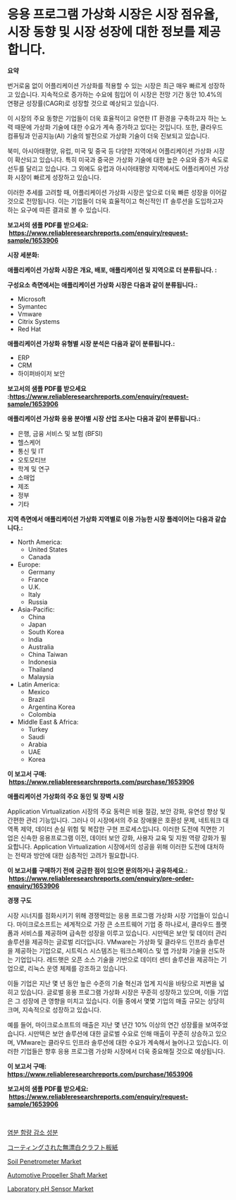 <p><h1>응용 프로그램 가상화 시장은 시장 점유율, 시장 동향 및 시장 성장에 대한 정보를 제공합니다.</h1></p><p><strong>요약</strong></p>
<p><p>번거로움 없이 어플리케이션 가상화를 적용할 수 있는 시장은 최근 매우 빠르게 성장하고 있습니다. 지속적으로 증가하는 수요에 힘입어 이 시장은 전망 기간 동안 10.4%의 연평균 성장률(CAGR)로 성장할 것으로 예상되고 있습니다.</p><p>이 시장의 주요 동향은 기업들이 더욱 효율적이고 유연한 IT 환경을 구축하고자 하는 노력 때문에 가상화 기술에 대한 수요가 계속 증가하고 있다는 것입니다. 또한, 클라우드 컴퓨팅과 인공지능(AI) 기술의 발전으로 가상화 기술이 더욱 진보되고 있습니다.</p><p>북미, 아시아태평양, 유럽, 미국 및 중국 등 다양한 지역에서 어플리케이션 가상화 시장이 확산되고 있습니다. 특히 미국과 중국은 가상화 기술에 대한 높은 수요와 증가 속도로 선두를 달리고 있습니다. 그 외에도 유럽과 아시아태평양 지역에서도 어플리케이션 가상화 시장이 빠르게 성장하고 있습니다.</p><p>이러한 추세를 고려할 때, 어플리케이션 가상화 시장은 앞으로 더욱 빠른 성장을 이어갈 것으로 전망됩니다. 이는 기업들이 더욱 효율적이고 혁신적인 IT 솔루션을 도입하고자 하는 요구에 따른 결과로 볼 수 있습니다.</p></p>
<p><strong>보고서의 샘플 PDF를 받으세요: &nbsp;<a href="https://www.reliableresearchreports.com/enquiry/request-sample/1653906">https://www.reliableresearchreports.com/enquiry/request-sample/1653906</a></strong></p>
<p><strong>시장 세분화:</strong></p>
<p><strong> 애플리케이션 가상화 시장은 개요, 배포, 애플리케이션 및 지역으로 더 분류됩니다. :</strong></p>
<p><strong>구성요소 측면에서는 애플리케이션 가상화 시장은 다음과 같이 분류됩니다.:</strong></p>
<p><ul><li>Microsoft</li><li>Symantec</li><li>Vmware</li><li>Citrix Systems</li><li>Red Hat</li></ul></p>
<p><strong> 애플리케이션 가상화 유형별 시장 분석은 다음과 같이 분류됩니다.:</strong></p>
<p><ul><li>ERP</li><li>CRM</li><li>하이퍼바이저 보안</li></ul></p>
<p><strong>보고서의 샘플 PDF를 받으세요 :<a href="https://www.reliableresearchreports.com/enquiry/request-sample/1653906">https://www.reliableresearchreports.com/enquiry/request-sample/1653906</a></strong></p>
<p><strong> 애플리케이션 가상화 응용 분야별 시장 산업 조사는 다음과 같이 분류됩니다.:</strong></p>
<p><ul><li>은행, 금융 서비스 및 보험 (BFSI)</li><li>헬스케어</li><li>통신 및 IT</li><li>오토모티브</li><li>학계 및 연구</li><li>소매업</li><li>제조</li><li>정부</li><li>기타</li></ul></p>
<p><strong>지역 측면에서 애플리케이션 가상화 지역별로 이용 가능한 시장 플레이어는 다음과 같습니다.:</strong></p>
<p><ul>
    <li>
        North America:
        <ul>
            <li>United States</li>
            <li>Canada</li>
        </ul>
    </li>
    <li>
        Europe:
        <ul>
            <li>Germany</li>
            <li>France</li>
            <li>U.K.</li>
            <li>Italy</li>
            <li>Russia</li>
        </ul>
    </li>
    <li>
        Asia-Pacific:
        <ul>
            <li>China</li>
            <li>Japan</li>
            <li>South Korea</li>
            <li>India</li>
            <li>Australia</li>
            <li>China Taiwan</li>
            <li>Indonesia</li>
            <li>Thailand</li>
            <li>Malaysia</li>
        </ul>
    </li>
    <li>
        Latin America:
        <ul>
            <li>Mexico</li>
            <li>Brazil</li>
            <li>Argentina Korea</li>
            <li>Colombia</li>
        </ul>
    </li>
    <li>
        Middle East & Africa:
        <ul>
            <li>Turkey</li>
            <li>Saudi</li>
            <li>Arabia</li>
            <li>UAE</li>
            <li>Korea</li>
        </ul>
    </li>
    </ul></p>
<p><strong>이 보고서 구매: &nbsp;<a href="https://www.reliableresearchreports.com/purchase/1653906">https://www.reliableresearchreports.com/purchase/1653906</a></strong></p>
<p><strong>애플리케이션 가상화의 주요 동인 및 장벽 시장</strong></p>
<p><p>Application Virtualization 시장의 주요 동력은 비용 절감, 보안 강화, 유연성 향상 및 간편한 관리 기능입니다. 그러나 이 시장에서의 주요 장애물은 호환성 문제, 네트워크 대역폭 제약, 데이터 손실 위험 및 복잡한 구현 프로세스입니다. 이러한 도전에 직면한 기업은 신속한 응용프로그램 이전, 데이터 보안 강화, 사용자 교육 및 지원 역량 강화가 필요합니다. Application Virtualization 시장에서의 성공을 위해 이러한 도전에 대처하는 전략과 방안에 대한 심층적인 고려가 필요합니다.</p></p>
<p><strong>이 보고서를 구매하기 전에 궁금한 점이 있으면 문의하거나 공유하세요.: &nbsp;<a href="https://www.reliableresearchreports.com/enquiry/pre-order-enquiry/1653906">https://www.reliableresearchreports.com/enquiry/pre-order-enquiry/1653906</a></strong></p>
<p><strong>경쟁 구도</strong></p>
<p><p>시장 시너지를 점화시키기 위해 경쟁력있는 응용 프로그램 가상화 시장 기업들이 있습니다. 마이크로소프트는 세계적으로 가장 큰 소프트웨어 기업 중 하나로서, 클라우드 플랫폼과 서비스를 제공하며 급속한 성장을 이루고 있습니다. 시만텍은 보안 및 데이터 관리 솔루션을 제공하는 글로벌 리더입니다. VMware는 가상화 및 클라우드 인프라 솔루션을 제공하는 기업으로, 시트릭스 시스템즈는 워크스페이스 및 앱 가상화 기술을 선도하는 기업입니다. 레드햇은 오픈 소스 기술을 기반으로 데이터 센터 솔루션을 제공하는 기업으로, 리눅스 운영 체제를 강조하고 있습니다.</p><p>이들 기업은 지난 몇 년 동안 높은 수준의 기술 혁신과 업계 지식을 바탕으로 저변을 넓히고 있습니다. 글로벌 응용 프로그램 가상화 시장은 꾸준히 성장하고 있으며, 이들 기업은 그 성장에 큰 영향을 미치고 있습니다. 이들 중에서 몇몇 기업의 매출 규모는 상당히 크며, 지속적으로 성장하고 있습니다.</p><p>예를 들어, 마이크로소프트의 매출은 지난 몇 년간 10% 이상의 연간 성장률을 보여주었습니다. 시만텍은 보안 솔루션에 대한 글로벌 수요로 인해 매출이 꾸준히 상승하고 있으며, VMware는 클라우드 인프라 솔루션에 대한 수요가 계속해서 늘어나고 있습니다. 이러한 기업들은 향후 응용 프로그램 가상화 시장에서 더욱 중요해질 것으로 예상됩니다.</p></p>
<p><strong>이 보고서 구매: &nbsp; <a href="https://www.reliableresearchreports.com/purchase/1653906">https://www.reliableresearchreports.com/purchase/1653906</a></strong></p>
<p><strong>보고서의 샘플 PDF를 받으세요: &nbsp;<a href="https://www.reliableresearchreports.com/enquiry/request-sample/1653906">https://www.reliableresearchreports.com/enquiry/request-sample/1653906</a></strong><strong></strong></p>
<p>&nbsp;</p>
<p><p><a href="https://github.com/vsn7qpua81q/Market-Research-Report-List-1/blob/main/368501711024.md">염분 함량 감소 성분</a></p><p><a href="https://github.com/xnljig2898992/Market-Research-Report-List-1/blob/main/635808811852.md">コーティングされた無漂白クラフト板紙</a></p><p><a href="https://github.com/PeterParrish5/Market-Research-Report-List-4/blob/main/soil-penetrometer-market.md">Soil Penetrometer Market</a></p><p><a href="https://issuu.com/reportprime-2/docs/automotive-propeller-shaft-market-size-2030.pptx">Automotive Propeller Shaft Market</a></p><p><a href="https://github.com/jhcraigie/Market-Research-Report-List-2/blob/main/laboratory-ph-sensor-market.md">Laboratory pH Sensor Market</a></p></p>